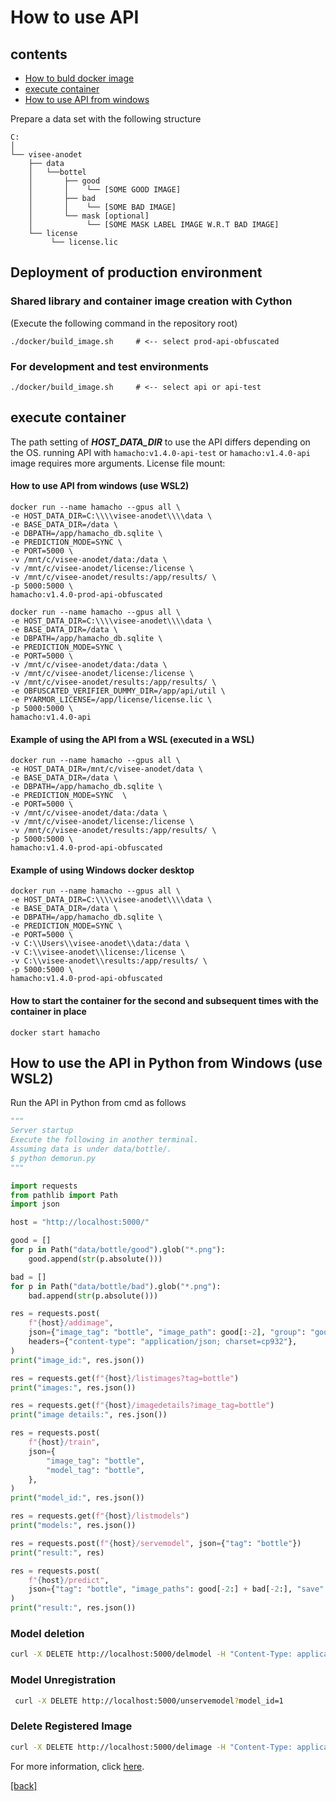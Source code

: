 # How to use API

## contents 
- [How to buld docker image](#deployment-of-production-environment)
- [execute container](#execute-container)
- [How to use API from windows](#how-to-use-api-from-windows-use-wsl2)


Prepare a data set with the following structure

```
C:
│ 
└── visee-anodet
    ├── data
    │   └──bottel
    │       ├── good
    │       │    └── [SOME GOOD IMAGE]
    │       ├── bad
    │       │    └── [SOME BAD IMAGE]
    │       └── mask [optional]
    │            └── [SOME MASK LABEL IMAGE W.R.T BAD IMAGE]
    └── license
         └── license.lic
```

## Deployment of production environment

### Shared library and container image creation with Cython
(Execute the following command in the repository root)
```
./docker/build_image.sh     # <-- select prod-api-obfuscated
```

### For development and test environments
```
./docker/build_image.sh     # <-- select api or api-test
```

## execute container
The path setting of ***HOST_DATA_DIR*** to use the API differs depending on the OS.
running API with `hamacho:v1.4.0-api-test` or `hamacho:v1.4.0-api` image requires more arguments.
License file mount:
#### How to use API from windows (use WSL2)

```
docker run --name hamacho --gpus all \
-e HOST_DATA_DIR=C:\\\\visee-anodet\\\\data \
-e BASE_DATA_DIR=/data \ 
-e DBPATH=/app/hamacho_db.sqlite \
-e PREDICTION_MODE=SYNC \
-e PORT=5000 \
-v /mnt/c/visee-anodet/data:/data \
-v /mnt/c/visee-anodet/license:/license \
-v /mnt/c/visee-anodet/results:/app/results/ \
-p 5000:5000 \
hamacho:v1.4.0-prod-api-obfuscated
```

```
docker run --name hamacho --gpus all \
-e HOST_DATA_DIR=C:\\\\visee-anodet\\\\data \
-e BASE_DATA_DIR=/data \ 
-e DBPATH=/app/hamacho_db.sqlite \
-e PREDICTION_MODE=SYNC \
-e PORT=5000 \
-v /mnt/c/visee-anodet/data:/data \
-v /mnt/c/visee-anodet/license:/license \
-v /mnt/c/visee-anodet/results:/app/results/ \
-e OBFUSCATED_VERIFIER_DUMMY_DIR=/app/api/util \
-e PYARMOR_LICENSE=/app/license/license.lic \
-p 5000:5000 \
hamacho:v1.4.0-api
```

#### Example of using the API from a WSL (executed in a WSL)
```
docker run --name hamacho --gpus all \
-e HOST_DATA_DIR=/mnt/c/visee-anodet/data \
-e BASE_DATA_DIR=/data \
-e DBPATH=/app/hamacho_db.sqlite \
-e PREDICTION_MODE=SYNC  \
-e PORT=5000 \ 
-v /mnt/c/visee-anodet/data:/data \
-v /mnt/c/visee-anodet/license:/license \
-v /mnt/c/visee-anodet/results:/app/results/ \
-p 5000:5000 \ 
hamacho:v1.4.0-prod-api-obfuscated
```
#### Example of using Windows docker desktop
```
docker run --name hamacho --gpus all \
-e HOST_DATA_DIR=C:\\\\visee-anodet\\\\data \
-e BASE_DATA_DIR=/data \
-e DBPATH=/app/hamacho_db.sqlite \
-e PREDICTION_MODE=SYNC \
-e PORT=5000 \
-v C:\\Users\\visee-anodet\\data:/data \
-v C:\\visee-anodet\\license:/license \
-v C:\\visee-anodet\\results:/app/results/ \
-p 5000:5000 \
hamacho:v1.4.0-prod-api-obfuscated
```
#### How to start the container for the second and subsequent times with the container in place
```
docker start hamacho
```

## How to use the API in Python from Windows (use WSL2)
Run the API in Python from cmd as follows



```python
"""
Server startup
Execute the following in another terminal.
Assuming data is under data/bottle/.
$ python demorun.py
"""

import requests
from pathlib import Path
import json

host = "http://localhost:5000/"

good = []
for p in Path("data/bottle/good").glob("*.png"):
    good.append(str(p.absolute()))

bad = []
for p in Path("data/bottle/bad").glob("*.png"):
    bad.append(str(p.absolute()))

res = requests.post(
    f"{host}/addimage",
    json={"image_tag": "bottle", "image_path": good[:-2], "group": "good"},
    headers={"content-type": "application/json; charset=cp932"},
)
print("image_id:", res.json())

res = requests.get(f"{host}/listimages?tag=bottle")
print("images:", res.json())

res = requests.get(f"{host}/imagedetails?image_tag=bottle")
print("image details:", res.json())

res = requests.post(
    f"{host}/train",
    json={
        "image_tag": "bottle",
        "model_tag": "bottle",
    },
)
print("model_id:", res.json())

res = requests.get(f"{host}/listmodels")
print("models:", res.json())

res = requests.post(f"{host}/servemodel", json={"tag": "bottle"})
print("result:", res)

res = requests.post(
    f"{host}/predict",
    json={"tag": "bottle", "image_paths": good[-2:] + bad[-2:], "save": True},
)
print("result:", res.json())

```

### Model deletion
```sh
curl -X DELETE http://localhost:5000/delmodel -H "Content-Type: application/json" -d "[3]"
```

### Model Unregistration
```sh
 curl -X DELETE http://localhost:5000/unservemodel?model_id=1
```

### Delete Registered Image
```sh
curl -X DELETE http://localhost:5000/delimage -H "Content-Type: application/json" -d '{"image_tag":"bottle"}'
```




For more information, click [here](./api/manage-api.md).


[[back]](quickstart.md)